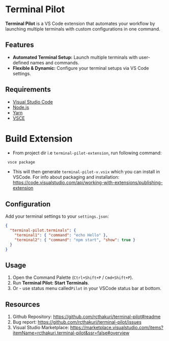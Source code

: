 # Terminal Pilot

**Terminal Pilot** is a VS Code extension that automates your workflow by launching multiple terminals with custom configurations in one command.

## Features

- **Automated Terminal Setup:** Launch multiple terminals with user-defined names and commands.
- **Flexible & Dynamic:** Configure your terminal setups via VS Code settings.

## Requirements

- [Visual Studio Code](https://code.visualstudio.com/)
- [Node.js](https://nodejs.org/)
- [Yarn](https://yarnpkg.com/)
- [VSCE](https://code.visualstudio.com/api/working-with-extensions/publishing-extension)

# Build Extension

- From project dir i.e `terminal-pilot-extension`, run following command:

```bash
 vsce package
```

- This will then generate `terminal-pilot-v.vsix` which you can install in VSCode.
  For info about packaging and installation: https://code.visualstudio.com/api/working-with-extensions/publishing-extension

## Configuration

Add your terminal settings to your `settings.json`:

```json
{
  "terminal-pilot.terminals": {
    "terminal1": { "command": "echo Hello" },
    "terminal2": { "command": "npm start", "show": true }
  }
}
```

## Usage

1. Open the Command Palette (`Ctrl+Shift+P` / `Cmd+Shift+P`).
2. Run **Terminal Pilot: Start Terminals**.
3. Or - use status menu called`Pilot` in your VSCode status bar at bottom.

## Resources

1. Github Repository: https://github.com/rcthakuri/terminal-pilot#readme
2. Bug report: https://github.com/rcthakuri/terminal-pilot/issues
3. Visual Studio Marketplace: https://marketplace.visualstudio.com/items?itemName=rcthakuri.terminal-pilot&ssr=false#overview
